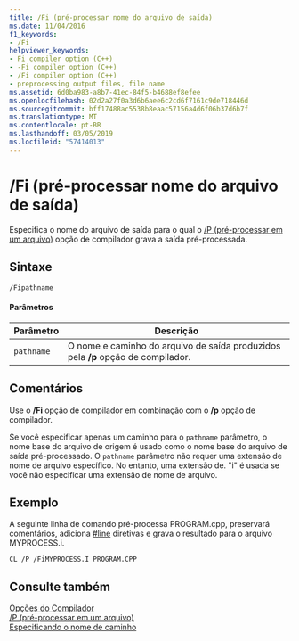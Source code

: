 ```yaml
---
title: /Fi (pré-processar nome do arquivo de saída)
ms.date: 11/04/2016
f1_keywords:
- /Fi
helpviewer_keywords:
- Fi compiler option (C++)
- -Fi compiler option (C++)
- /Fi compiler option (C++)
- preprocessing output files, file name
ms.assetid: 6d0ba983-a8b7-41ec-84f5-b4688ef8efee
ms.openlocfilehash: 02d2a27f0a3d6b6aee6c2cd6f7161c9de718446d
ms.sourcegitcommit: bff17488ac5538b8eaac57156a4d6f06b37d6b7f
ms.translationtype: MT
ms.contentlocale: pt-BR
ms.lasthandoff: 03/05/2019
ms.locfileid: "57414013"
---
```

# <a name="fi-preprocess-output-file-name"></a>/Fi (pré-processar nome do arquivo de saída)

Especifica o nome do arquivo de saída para o qual o [/P (pré-processar em um arquivo)](../../build/reference/p-preprocess-to-a-file.md) opção de compilador grava a saída pré-processada.

## <a name="syntax"></a>Sintaxe

```
/Fipathname
```

#### <a name="parameters"></a>Parâmetros

|Parâmetro|Descrição|
|---------------|-----------------|
|`pathname`|O nome e caminho do arquivo de saída produzidos pela **/p** opção de compilador.|

## <a name="remarks"></a>Comentários

Use o **/Fi** opção de compilador em combinação com o **/p** opção de compilador.

Se você especificar apenas um caminho para o `pathname` parâmetro, o nome base do arquivo de origem é usado como o nome base do arquivo de saída pré-processado. O `pathname` parâmetro não requer uma extensão de nome de arquivo específico. No entanto, uma extensão de. "i" é usada se você não especificar uma extensão de nome de arquivo.

## <a name="example"></a>Exemplo

A seguinte linha de comando pré-processa PROGRAM.cpp, preservará comentários, adiciona [#line](../../preprocessor/hash-line-directive-c-cpp.md) diretivas e grava o resultado para o arquivo MYPROCESS.i.

```
CL /P /FiMYPROCESS.I PROGRAM.CPP
```

## <a name="see-also"></a>Consulte também

[Opções do Compilador](../../build/reference/compiler-options.md)<br/>
[/P (pré-processar em um arquivo)](../../build/reference/p-preprocess-to-a-file.md)<br/>
[Especificando o nome de caminho](../../build/reference/specifying-the-pathname.md)
